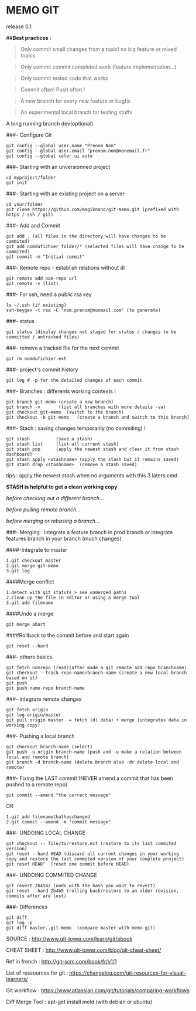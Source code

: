 # MEMO GIT
release 0.1

##**Best practices** :

> Only commit small changes from a topic! no big feature or mixed topics 

> Only commit commit completed work  (feature implementation...) 

> Only commit tested code that works 

> Commit often! Push often ! 

> A new branch for every new feature or bugfix 

>An experimental local branch for testing stuffs 

A long running branch dev(optional)

###- Configure Git
```
git config --global user.name "Prenom Nom"
git config --global user.email "prenom.nom@monemail.fr"
git config --global color.ui auto
```

###- Starting with an unversionned project
```
cd myproject/folder
git init
```
###- Starting with an existing project on a server
```
cd your/folder
git clone https://github.com/magiknono/git-memo.git (prefixed with https / ssh / git)
```
###- Add and Commit
```
git add . (all files in the directory will have changes to be commited)
git add nomdufichier folder/* (selected files will have change to be commited)
git commit -m "Initial commit"
```
###- Remote repo - establish relations without dl
```
git remote add nom-repo url
git remote -v (list)
```
###- For ssh, need a public rsa key
```
ls ~/.ssh (if existing)
ssh-keygen -t rsa -C "nom.prenom@monmail.com" (to generate)
```
###- status
```
git status (display changes not staged for status / changes to be committed / untracked files)
```
###- remove a tracked file for the next commit
```
git rm nomdufichier.ext
```
###- project's commit history
```
git log # -p for the detailed changes of each commit
```
###- Branches : differents working contexts !
```
git branch git-memo (create a new branch)
git branch -v       (list all branches with more details -va)
git checkout git-memo  (switch to the branch)
git checkout -b git-memo   (create a branch and switch to this branch)
```
###- Stach : saving changes temporarily (no commiting) !
```
git stash          (save a stash)
git stash list     (list all current stash)
git stash pop      (apply the newest stash and clear it from stash dashboard)
git stash apply <stashname> (apply the stash but it remains saved)
git stash drop <stashname>  (remove a stash saved)
```
tips : apply the newest stash when no arguments with this 3 laters cmd

**STASH is helpful to get a clean working copy**

 *before checking out a different branch...*

 *before pulling remote branch...*

 *before merging or rebasing a branch...*


###- Merging : integrate a feature branch in prod branch or integrate features branch in your branch (much changes)


####-Integrate to master
```
1.git checkout master
2.git merge git-memo
3.git log
```
####Merge conflict
```
1.detect with git statuts > see unmerged paths
2.clean up the file in editor or using a merge tool
3.git add filename
```
####Undo a merge
```
git merge abort
```
####Rollback to the commit before and start again
```
git reset --hard
```
###- others basics
```
git fetch nomrepo (read)(after made a git remote add repo branchname)
git checkout --track repo-name/branch-name (create a new local branch based on it)
git push
git push name-repo branch-name
```
###- integrate remote changes
```
git fetch origin
git log origin/master
git pull origin master  = fetch (dl data) + merge (integrates data in working copy)
```
###- Pushing a local branch
```
git checkout branch-name (select)
git push -u origin branch-name (push and -u make a relation between local and remote branch)
git branch -d branch-name (delete branch also -dr delete local and remote)
```
###- Fixing the LAST commit (NEVER amend a commit that has been pushed to a remote repo)
```
git commit --amend "the correct message"
```
OR
```
1.git add filenamethathaschanged
2.git commit --amend -m "commit message"
```
###- UNDOING LOCAL CHANGE
```
git checkout -- file/to/restore.ext (restore to its last commited version)
git reset --hard HEAD (discard all current changes in your working copy and restore the last commited version of your complete project)
git reset HEAD^  (reset one commit before HEAD)
```
###- UNDOING COMMITED CHANGE
```
git revert 2b45b2 (undo with the hash you want to revert)
git reset --hard 2b4b5 (rolling back/restore to an older revision, commits after are lost)
```
###- Differences
```
git diff
git log -p
git diff master..git-memo  (compare master with memo-git)
```
SOURCE : http://www.git-tower.com/learn/git/ebook

CHEAT SHEET : http://www.git-tower.com/blog/git-cheat-sheet/

Ref in french : http://git-scm.com/book/fr/v1/1

List of ressources for git : https://changelog.com/git-resources-for-visual-learners/

Git workflow : https://www.atlassian.com/git/tutorials/comparing-workflows

Diff Merge Tool : apt-get install meld (with debian or ubuntu)

